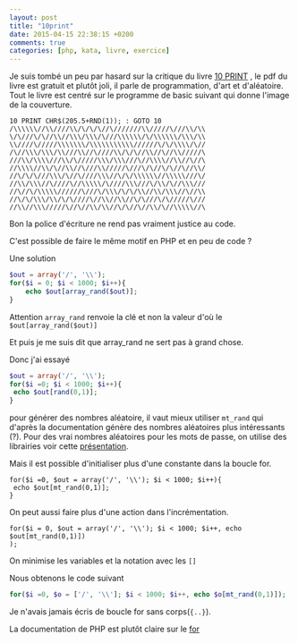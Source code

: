 ```yaml
---
layout: post
title: "10print"
date: 2015-04-15 22:38:15 +0200
comments: true
categories: [php, kata, livre, exercice]
---
```



Je suis tombé un peu par hasard sur la critique du livre [10 PRINT](http://10print.org/) , le pdf du livre est gratuit et plutôt joli, il parle de programmation, d'art et d'aléatoire.
Tout le livre est centré sur le programme de basic suivant qui donne l'image de la couverture.

```
10 PRINT CHR$(205.5+RND(1)); : GOTO 10
/\\\\\\//\\////\\/\/\/\//\///////\\/////\///\\/\\
\/\///\/\//\\//\\\/\\\/\///\\\\\\/\/\\\\\\/\\\/\\
\\////\/////\\\\\\\/\\\\\\\\\\\//////\/\/\\\\/\//
/\//\\\/\\\/\\///\\//\////\\/\/\//\\//\//\\/////\
///\\/\\\\///\\/\/////\\\/\\\///\//\\\\//\\//\//\
//\\\\//\\/\//\\//\///\\/////\///\/\//\/\//\//\\/
//\/\/\///\\\/\//\////\\\//\/\/\\\\\\//\\\\\///\/
//\\/\\\//\////\//\\\\\/\////\\\///\/\\/\//\\\///
//\//\/\\\\\//////\///\/\\\/\/\/\\//\\/\\\//\//\\
//\/\/\\\/\\/\/\////\//\\//\\//\/\///\/\/////\///
//\\//\\\/////\//\//\\/\\//\/\//\//\\/\//\\\\\//\
```

Bon la police d'écriture ne rend pas vraiment justice au code.

C'est possible de faire le même motif en PHP et en peu de code ?

Une solution
``` php
$out = array('/', '\\');
for($i = 0; $i < 1000; $i++){
    echo $out[array_rand($out)];
}
```

Attention `array_rand` renvoie la clé et non la valeur d'où le `$out[array_rand($out)]`

Et puis je me suis dit que array_rand ne sert pas à grand chose.

Donc j'ai essayé
``` php
$out = array('/', '\\');
for($i =0; $i < 1000; $i++){
 echo $out[rand(0,1)];
}
```
pour générer des nombres aléatoire, il vaut mieux utiliser `mt_rand` qui d'après la documentation génère des nombres aléatoires plus intéressants (?). Pour des vrai nombres aléatoires pour les mots de passe,  on utilise des librairies voir cette [présentation](http://blog.ircmaxell.com/2013/01/password-storage-talk-at-php-benelux-13.html). 

Mais il est possible d'initialiser plus d'une constante dans la boucle for.

```
for($i =0, $out = array('/', '\\'); $i < 1000; $i++){
 echo $out[mt_rand(0,1)];
}

```
On peut aussi faire plus d'une action dans l'incrémentation.

```
for($i = 0, $out = array('/', '\\'); $i < 1000; $i++, echo $out[mt_rand(0,1)])
);
```

On minimise les variables et la notation avec les `[]`

Nous obtenons le code suivant

``` php
for($i =0, $o = ['/', '\\']; $i < 1000; $i++, echo $o[mt_rand(0,1)]);
```

Je n'avais jamais écris de boucle for sans corps(`{..}`). 

La documentation de PHP est plutôt claire sur le [for](http://php.net/manual/fr/control-structures.for.php) 

